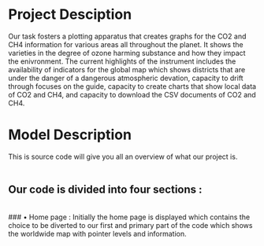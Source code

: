 # Project Desciption

Our task fosters a plotting apparatus that creates graphs for the CO2 and CH4 information for various areas all throughout the planet. It shows the varieties in the degree of ozone harming substance and how they impact the enivronment. The current highlights of the instrument includes the availability of indicators for the global map which shows districts that are under the danger of a dangerous atmospheric devation, capacity to drift through focuses on the guide, capacity to create charts that show local data of CO2 and CH4, and capacity to download the CSV documents of CO2 and CH4.

# Model Description

This is source code will give you all an overview of what our project is.
<br>
<br>
## <b>Our code is divided into four sections :</b>
<br>
### • Home page : Initially the home page is displayed which contains the choice to be diverted to our first and primary part of the code which shows the worldwide map with pointer levels and information. 

